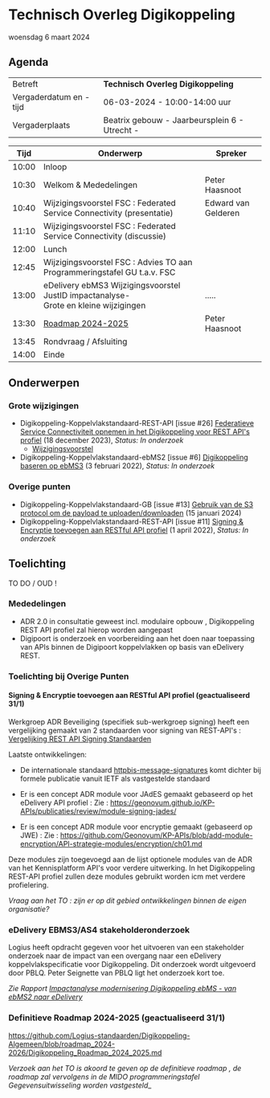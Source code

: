 <!-----------------------------







   :warning: Dit bestand wordt automatisch gegenereerd.
   :warning: Handmatige toevoegingen worden overschreven.







----------------------------->
# Technisch Overleg Digikoppeling

woensdag 6 maart 2024

## Agenda

|  |   |
|------------------------|-------------------------------------| 
| Betreft  | **Technisch Overleg Digikoppeling** |
| Vergaderdatum en -tijd | 06-03-2024 - 10:00-14:00 uur  |
| Vergaderplaats  | Beatrix gebouw - Jaarbeursplein 6 - Utrecht - |


| Tijd | Onderwerp |Spreker|
| --- | --- | --- |
| 10:00 | Inloop        | 
| 10:30 | Welkom & Mededelingen        |    Peter Haasnoot |
| 10:40 | Wijzigingsvoorstel FSC : Federated Service Connectivity (presentatie) |Edward van Gelderen |
| 11:10 | Wijzigingsvoorstel FSC : Federated Service Connectivity (discussie) |
| 12:00 | Lunch|
| 12:45 | Wijzigingsvoorstel FSC : Advies TO aan Programmeringstafel GU t.a.v. FSC|| 
| 13:00 | eDelivery ebMS3 Wijzigingsvoorstel JustID impactanalyse- <br>Grote en kleine wijzigingen|.....| 
| 13:30 | [Roadmap 2024-2025](https://github.com/Logius-standaarden/Digikoppeling-Algemeen/blob/roadmap_2024-2026/Digikoppeling_Roadmap_2024_2025.md#tijdlijn-roadmap-digikoppeling-standaarden) |Peter Haasnoot|
| 13:45 | Rondvraag / Afsluiting |
| 14:00 | Einde |

## Onderwerpen

### Grote wijzigingen
* Digikoppeling-Koppelvlakstandaard-REST-API [issue #26] [Federatieve Service Connectiviteit opnemen in het Digikoppeling voor REST API's profiel](https://github.com/Logius-standaarden/Digikoppeling-Koppelvlakstandaard-REST-API/issues/26) (18 december 2023), _Status: In onderzoek_
  * [Wijzigingsvoorstel](https://github.com//Logius-standaarden/Digikoppeling-Koppelvlakstandaard-REST-API/pull/27/files)
* Digikoppeling-Koppelvlakstandaard-ebMS2 [issue #6] [Digikoppeling baseren op ebMS3](https://github.com/Logius-standaarden/Digikoppeling-Koppelvlakstandaard-ebMS2/issues/6) (3 februari 2022), _Status: In onderzoek_

### Overige punten
* Digikoppeling-Koppelvlakstandaard-GB [issue #13] [Gebruik van de S3 protocol om de payload te uploaden/downloaden](https://github.com/Logius-standaarden/Digikoppeling-Koppelvlakstandaard-GB/issues/13) (15 januari 2024)
* Digikoppeling-Koppelvlakstandaard-REST-API [issue #11] [Signing & Encryptie toevoegen aan RESTful API profiel](https://github.com/Logius-standaarden/Digikoppeling-Koppelvlakstandaard-REST-API/issues/11) (1 april 2022), _Status: In onderzoek_

## Toelichting


TO DO / OUD !

### Mededelingen

- ADR 2.0 in consultatie geweest incl. modulaire opbouw , Digikoppeling REST API profiel zal hierop worden aangepast
- Digipoort is onderzoek en voorbereiding aan het doen naar toepassing van APIs binnen de Digipoort koppelvlakken op basis van eDelivery REST.

### Toelichting bij Overige Punten

#### Signing & Encryptie toevoegen aan RESTful API profiel (geactualiseerd 31/1)


Werkgroep ADR Beveiliging (specifiek sub-werkgroep signing) heeft een vergelijking gemaakt van 2 standaarden voor signing van REST-API's :
[Vergelijking REST API Signing Standaarden](https://geonovum.github.io/KP-APIs/publicaties/REST_API_Signing_Standaarden) 

Laatste ontwikkelingen:
* De internationale standaard [httpbis-message-signatures](https://datatracker.ietf.org/doc/draft-ietf-httpbis-message-signatures/) komt dichter bij formele publicatie vanuit IETF als vastgestelde standaard
* Er is een concept ADR module voor JAdES gemaakt gebaseerd op het eDelivery API profiel : 
Zie : https://geonovum.github.io/KP-APIs/publicaties/review/module-signing-jades/

* Er is een concept ADR module voor encryptie gemaakt (gebaseerd op JWE) :
Zie : https://github.com/Geonovum/KP-APIs/blob/add-module-encryption/API-strategie-modules/encryption/ch01.md

Deze modules zijn toegevoegd aan de lijst optionele modules van de ADR van het Kennisplatform API's voor verdere uitwerking.
In het Digikoppeling REST-API profiel zullen deze modules gebruikt worden icm met verdere profielering. 

_Vraag aan het TO : zijn er op dit gebied ontwikkelingen binnen de eigen organisatie?_



### eDelivery EBMS3/AS4 stakeholderonderzoek 

Logius heeft opdracht gegeven voor het uitvoeren van een stakeholder onderzoek naar de impact van 
een overgang naar een eDelivery koppelvlakspecificatie voor Digikoppeling. Dit onderzoek wordt 
uitgevoerd door PBLQ. Peter Seignette van PBLQ ligt het onderzoek kort toe.

_Zie Rapport [Impactanalyse modernisering Digikoppeling ebMS - van ebMS2 naar eDelivery](https://github.com/Logius-standaarden/Overleg/blob/main/Digikoppeling/2023-12-14/Rapport%20Impactanalyse%20modernisering%20Digikoppeling%20ebMS%20-%20definitief%208%20december%202023.pdf)_


### Definitieve Roadmap 2024-2025 (geactualiseerd 31/1)
https://github.com/Logius-standaarden/Digikoppeling-Algemeen/blob/roadmap_2024-2026/Digikoppeling_Roadmap_2024_2025.md

_Verzoek aan het TO is akoord te geven op de definitieve roadmap , de roadmap zal vervolgens in de MIDO programmeringstafel Gegevensuitwisseling worden vastgesteld__

